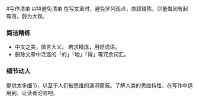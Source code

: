 #写作清单
###避免清单
  在写文章时，避免罗列观点，直叙铺陈，尽量做到有起有落，蔚为大观。
### 简洁精练
- 中文之美，微言大义。	若求精炼，用好成语。
- 删除文章中泛滥的「的」「地」「得」等冗余词汇。

### 细节动人
提供太多细节，以至于人们被思维的漏洞蒙蔽。了解人类的思维特性，在写作中运用到，让读者沦陷吧。